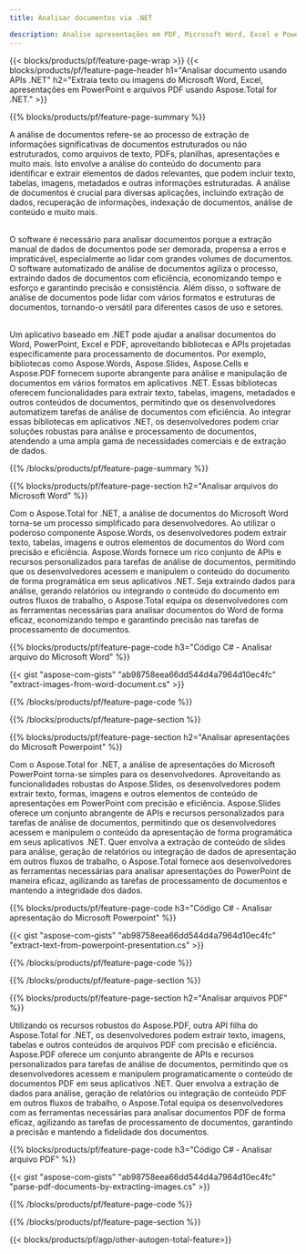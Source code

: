 ```yaml
---
title: Analisar documentos via .NET 

description: Analise apresentações em PDF, Microsoft Word, Excel e PowerPoint por meio de seu aplicativo .NET. Código C# listado para extrair texto ou imagens com facilidade.
---
```


{{< blocks/products/pf/feature-page-wrap >}}
{{< blocks/products/pf/feature-page-header h1="Analisar documento usando APIs .NET" h2="Extraia texto ou imagens do Microsoft Word, Excel, apresentações em PowerPoint e arquivos PDF usando Aspose.Total for .NET." >}}

{{% blocks/products/pf/feature-page-summary %}}

A análise de documentos refere-se ao processo de extração de informações significativas de documentos estruturados ou não estruturados, como arquivos de texto, PDFs, planilhas, apresentações e muito mais. Isto envolve a análise do conteúdo do documento para identificar e extrair elementos de dados relevantes, que podem incluir texto, tabelas, imagens, metadados e outras informações estruturadas. A análise de documentos é crucial para diversas aplicações, incluindo extração de dados, recuperação de informações, indexação de documentos, análise de conteúdo e muito mais.<br /><br />

O software é necessário para analisar documentos porque a extração manual de dados de documentos pode ser demorada, propensa a erros e impraticável, especialmente ao lidar com grandes volumes de documentos. O software automatizado de análise de documentos agiliza o processo, extraindo dados de documentos com eficiência, economizando tempo e esforço e garantindo precisão e consistência. Além disso, o software de análise de documentos pode lidar com vários formatos e estruturas de documentos, tornando-o versátil para diferentes casos de uso e setores.<br /><br />

Um aplicativo baseado em .NET pode ajudar a analisar documentos do Word, PowerPoint, Excel e PDF, aproveitando bibliotecas e APIs projetadas especificamente para processamento de documentos. Por exemplo, bibliotecas como Aspose.Words, Aspose.Slides, Aspose.Cells e Aspose.PDF fornecem suporte abrangente para análise e manipulação de documentos em vários formatos em aplicativos .NET. Essas bibliotecas oferecem funcionalidades para extrair texto, tabelas, imagens, metadados e outros conteúdos de documentos, permitindo que os desenvolvedores automatizem tarefas de análise de documentos com eficiência. Ao integrar essas bibliotecas em aplicativos .NET, os desenvolvedores podem criar soluções robustas para análise e processamento de documentos, atendendo a uma ampla gama de necessidades comerciais e de extração de dados.

{{% /blocks/products/pf/feature-page-summary  %}}

{{% blocks/products/pf/feature-page-section  h2="Analisar arquivos do Microsoft Word" %}}

Com o Aspose.Total for .NET, a análise de documentos do Microsoft Word torna-se um processo simplificado para desenvolvedores. Ao utilizar o poderoso componente Aspose.Words, os desenvolvedores podem extrair texto, tabelas, imagens e outros elementos de documentos do Word com precisão e eficiência. Aspose.Words fornece um rico conjunto de APIs e recursos personalizados para tarefas de análise de documentos, permitindo que os desenvolvedores acessem e manipulem o conteúdo do documento de forma programática em seus aplicativos .NET. Seja extraindo dados para análise, gerando relatórios ou integrando o conteúdo do documento em outros fluxos de trabalho, o Aspose.Total equipa os desenvolvedores com as ferramentas necessárias para analisar documentos do Word de forma eficaz, economizando tempo e garantindo precisão nas tarefas de processamento de documentos.

{{% blocks/products/pf/feature-page-code h3="Código C# - Analisar arquivo do Microsoft Word" %}}

{{< gist "aspose-com-gists" "ab98758eea66dd544d4a7964d10ec4fc" "extract-images-from-word-document.cs" >}}

{{% /blocks/products/pf/feature-page-code  %}}

{{% /blocks/products/pf/feature-page-section %}}

{{% blocks/products/pf/feature-page-section  h2="Analisar apresentações do Microsoft Powerpoint" %}}

Com o Aspose.Total for .NET, a análise de apresentações do Microsoft PowerPoint torna-se simples para os desenvolvedores. Aproveitando as funcionalidades robustas do Aspose.Slides, os desenvolvedores podem extrair texto, formas, imagens e outros elementos de conteúdo de apresentações em PowerPoint com precisão e eficiência. Aspose.Slides oferece um conjunto abrangente de APIs e recursos personalizados para tarefas de análise de documentos, permitindo que os desenvolvedores acessem e manipulem o conteúdo da apresentação de forma programática em seus aplicativos .NET. Quer envolva a extração de conteúdo de slides para análise, geração de relatórios ou integração de dados de apresentação em outros fluxos de trabalho, o Aspose.Total fornece aos desenvolvedores as ferramentas necessárias para analisar apresentações do PowerPoint de maneira eficaz, agilizando as tarefas de processamento de documentos e mantendo a integridade dos dados.

{{% blocks/products/pf/feature-page-code h3="Código C# - Analisar apresentação do Microsoft Powerpoint" %}}

{{< gist "aspose-com-gists" "ab98758eea66dd544d4a7964d10ec4fc" "extract-text-from-powerpoint-presentation.cs" >}}

{{% /blocks/products/pf/feature-page-code  %}}

{{% /blocks/products/pf/feature-page-section %}}

{{% blocks/products/pf/feature-page-section  h2="Analisar arquivos PDF" %}}

Utilizando os recursos robustos do Aspose.PDF, outra API filha do Aspose.Total for .NET, os desenvolvedores podem extrair texto, imagens, tabelas e outros conteúdos de arquivos PDF com precisão e eficiência. Aspose.PDF oferece um conjunto abrangente de APIs e recursos personalizados para tarefas de análise de documentos, permitindo que os desenvolvedores acessem e manipulem programaticamente o conteúdo de documentos PDF em seus aplicativos .NET. Quer envolva a extração de dados para análise, geração de relatórios ou integração de conteúdo PDF em outros fluxos de trabalho, o Aspose.Total equipa os desenvolvedores com as ferramentas necessárias para analisar documentos PDF de forma eficaz, agilizando as tarefas de processamento de documentos, garantindo a precisão e mantendo a fidelidade dos documentos.

{{% blocks/products/pf/feature-page-code h3="Código C# - Analisar arquivo PDF" %}}

{{< gist "aspose-com-gists" "ab98758eea66dd544d4a7964d10ec4fc" "parse-pdf-documents-by-extracting-images.cs" >}}

{{% /blocks/products/pf/feature-page-code  %}}

{{% /blocks/products/pf/feature-page-section %}}

{{< blocks/products/pf/agp/other-autogen-total-feature>}}